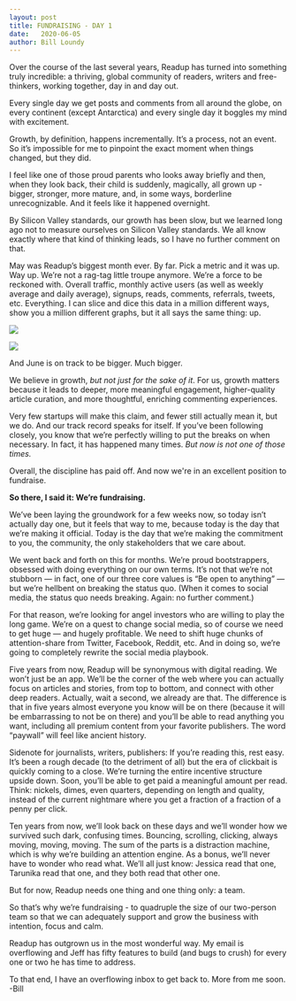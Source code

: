```yaml
---
layout: post
title: FUNDRAISING - DAY 1
date:   2020-06-05
author: Bill Loundy
---
```

<p>
Over the course of the last several years, Readup has turned into something truly incredible: a thriving, global community of readers, writers and free-thinkers, working together, day in and day out. 
</p>

<p>
Every single day we get posts and comments from all around the globe, on every continent (except Antarctica) and every single day it boggles my mind with excitement. 
</p>

<p>
Growth, by definition, happens incrementally. It’s a process, not an event. So it’s impossible for me to pinpoint the exact moment when things changed, but they did. 
</p>

<p>
I feel like one of those proud parents who looks away briefly and then, when they look back, their child is suddenly, magically, all grown up - bigger, stronger, more mature, and, in some ways, borderline unrecognizable. And it feels like it happened overnight. 
</p>

<p>
By Silicon Valley standards, our growth has been slow, but we learned long ago not to measure ourselves on Silicon Valley standards. We all know exactly where that kind of thinking leads, so I have no further comment on that. 
</p>

<p>
May was Readup’s biggest month ever. By far. Pick a metric and it was up. Way up. We’re not a rag-tag little troupe anymore. We’re a force to be reckoned with. Overall traffic, monthly active users (as well as weekly average and daily average), signups, reads, comments, referrals, tweets, etc. Everything. I can slice and dice this data in a million different ways, show you a million different graphs, but it all says the same thing: up. 
</p>

<p>
<img src="http://blog.readup.com/pics/charta.png" style="display:block;margin:0 auto;max-width:100%;">
</p>

<p>
<img src="http://blog.readup.com/pics/chartb.png" style="display:block;margin:0 auto;max-width:100%;">
</p>

<p>
And June is on track to be bigger. Much bigger.
</p>

<p>
We believe in growth, <em>but not just for the sake of it</em>. For us, growth matters because it leads to deeper, more meaningful engagement, higher-quality article curation, and more thoughtful, enriching commenting experiences.
</p>

<p>
Very few startups will make this claim, and fewer still actually mean it, but we do. And our track record speaks for itself. If you’ve been following closely, you know that we’re perfectly willing to put the breaks on when necessary. In fact, it has happened many times. <em>But now is not one of those times.</em>
</p>

<p>
Overall, the discipline has paid off. And now we're in an excellent position to fundraise.
</p>

<p>
<strong>So there, I said it: We’re fundraising.</strong>
</p>

<p>
We’ve been laying the groundwork for a few weeks now, so today isn’t actually day one, but it feels that way to me, because today is the day that we’re making it official. Today is the day that we’re making the commitment to you, the community, the only stakeholders that we care about.
</p>

<p>
We went back and forth on this for months. We’re proud bootstrappers, obsessed with doing everything on our own terms. It’s not that we’re not stubborn — in fact, one of our three core values is “Be open to anything” — but we’re hellbent on breaking the status quo. (When it comes to social media, the status quo needs breaking. Again: no further comment.) 
</p>

<p>
For that reason, we’re looking for angel investors who are willing to play the long game. We’re on a quest to change social media, so of course we need to get huge — and hugely profitable. We need to shift huge chunks of attention-share from Twitter, Facebook, Reddit, etc. And in doing so, we’re going to completely rewrite the social media playbook.
</p>

<p>
Five years from now, Readup will be synonymous with digital reading. We won’t just be an app. We’ll be the corner of the web where you can actually focus on articles and stories, from top to bottom, and connect with other deep readers. Actually, wait a second, we already are that. The difference is that in five years almost everyone you know will be on there (because it will be embarrassing to not be on there) and you’ll be able to read anything you want, including all premium content from your favorite publishers. The word “paywall” will feel like ancient history. 
</p>

<p>
Sidenote for journalists, writers, publishers: If you’re reading this, rest easy. It’s been a rough decade (to the detriment of all) but the era of clickbait is quickly coming to a close. We’re turning the entire incentive structure upside down. Soon, you’ll be able to get paid a meaningful amount per read. Think: nickels, dimes, even quarters, depending on length and quality, instead of the current nightmare where you get a fraction of a fraction of a penny per click.
</p>

<p>
Ten years from now, we’ll look back on these days and we’ll wonder how we survived such dark, confusing times. Bouncing, scrolling, clicking, always moving, moving, moving. The sum of the parts is a distraction machine, which is why we’re building an attention engine. As a bonus, we’ll never have to wonder who read what. We’ll all just know: Jessica read that one, Tarunika read that one, and they both read that other one.
</p>

<p>
But for now, Readup needs one thing and one thing only: a team. 
</p>

<p>
So that’s why we’re fundraising - to quadruple the size of our two-person team so that we can adequately support and grow the business with intention, focus and calm.
</p>

<p>
Readup has outgrown us in the most wonderful way. My email is overflowing and Jeff has fifty features to build (and bugs to crush) for every one or two he has time to address. 
</p>

<p>
To that end, I have an overflowing inbox to get back to. More from me soon. -Bill
</p>
